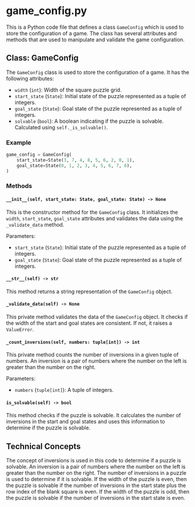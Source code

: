 # game_config.py

This is a Python code file that defines a class `GameConfig` which is used to store the configuration of a game. The class has several attributes and methods that are used to manipulate and validate the game configuration.

## Class: GameConfig

The `GameConfig` class is used to store the configuration of a game. It has the following attributes:

- `width` (`int`): Width of the square puzzle grid.
- `start_state` (`State`): Initial state of the puzzle represented as a tuple of integers.
- `goal_state` (`State`): Goal state of the puzzle represented as a tuple of integers.
- `solvable` (`bool`): A boolean indicating if the puzzle is solvable. Calculated using `self._is_solvable()`.

### Example

```python
game_config = GameConfig(
    start_state=State(3, 7, 4, 8, 5, 6, 2, 0, 1),
    goal_state=State(0, 1, 2, 3, 4, 5, 6, 7, 8),
)
```

### Methods

#### `__init__(self, start_state: State, goal_state: State) -> None`

This is the constructor method for the `GameConfig` class. It initializes the `width`, `start_state`, `goal_state` attributes and validates the data using the `_validate_data` method.

Parameters:

- `start_state` (`State`): Initial state of the puzzle represented as a tuple of integers.
- `goal_state` (`State`): Goal state of the puzzle represented as a tuple of integers.

#### `__str__(self) -> str`

This method returns a string representation of the `GameConfig` object.

#### `_validate_data(self) -> None`

This private method validates the data of the `GameConfig` object. It checks if the width of the start and goal states are consistent. If not, it raises a `ValueError`.

#### `_count_inversions(self, numbers: tuple[int]) -> int`

This private method counts the number of inversions in a given tuple of numbers. An inversion is a pair of numbers where the number on the left is greater than the number on the right.

Parameters:

- `numbers` (`tuple[int]`): A tuple of integers.

#### `is_solvable(self) -> bool`

This method checks if the puzzle is solvable. It calculates the number of inversions in the start and goal states and uses this information to determine if the puzzle is solvable.

## Technical Concepts

The concept of inversions is used in this code to determine if a puzzle is solvable. An inversion is a pair of numbers where the number on the left is greater than the number on the right. The number of inversions in a puzzle is used to determine if it is solvable. If the width of the puzzle is even, then the puzzle is solvable if the number of inversions in the start state plus the row index of the blank square is even. If the width of the puzzle is odd, then the puzzle is solvable if the number of inversions in the start state is even.